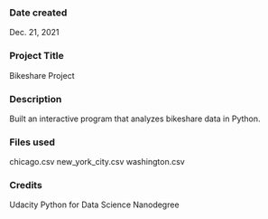 
### Date created
Dec. 21, 2021

### Project Title
Bikeshare Project 

### Description
Built an interactive program that analyzes bikeshare data in Python.

### Files used
chicago.csv
new_york_city.csv
washington.csv

### Credits
Udacity Python for Data Science Nanodegree

